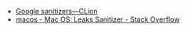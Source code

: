 - [Google sanitizers—CLion](https://www.jetbrains.com/help/clion/google-sanitizers.html#LSanChapter)
- [macos - Mac OS: Leaks Sanitizer - Stack Overflow](https://stackoverflow.com/a/55778432/12847278)
